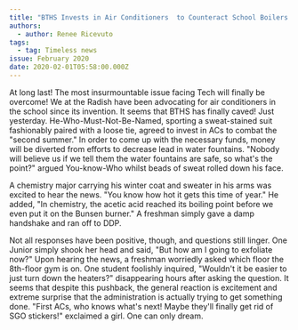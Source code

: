```yaml
---
title: "BTHS Invests in Air Conditioners  to Counteract School Boilers "
authors:
  - author: Renee Ricevuto
tags:
  - tag: Timeless news
issue: February 2020
date: 2020-02-01T05:58:00.000Z
---
```

At long last! The most insurmountable issue facing Tech will finally be overcome! We at the Radish have been advocating for air conditioners in the school since its invention. It seems that BTHS has finally caved! Just yesterday. He-Who-Must-Not-Be-Named, sporting a sweat-stained suit fashionably paired with a loose tie, agreed to invest in ACs to combat the "second summer." In order to come up with the necessary funds, money will be diverted from efforts to decrease lead in water fountains. "Nobody will believe us if we tell them the water fountains are safe, so what's the point?" argued You-know-Who whilst beads of sweat rolled down his face. 

A chemistry major carrying his winter coat and sweater in his arms was excited to hear the news. "You know how hot it gets this time of year." He added, "In chemistry, the acetic acid reached its boiling point before we even put it on the Bunsen burner." A freshman simply gave a damp handshake and ran off to DDP. 

Not all responses have been positive, though, and questions still linger. One Junior simply shook her head and said, "But how am I going to exfoliate now?" Upon hearing the news, a freshman worriedly asked which floor the 8th-floor gym is on. One student foolishly inquired, "Wouldn't it be easier to just turn down the heaters?" disappearing hours after asking the question. It seems that despite this pushback, the general reaction is excitement and extreme surprise that the administration is actually trying to get something done. "First ACs, who knows what's next! Maybe they'll finally get rid of SGO stickers!" exclaimed a girl. One can only dream. 
